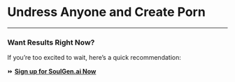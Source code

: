 # Undress Anyone and Create Porn

---

### **Want Results Right Now?**  
If you’re too excited to wait, here’s a quick recommendation:  

⏩ [**Sign up for SoulGen.ai Now**](https://www.soulgen.ai/video-generator/?utm_source=ref-github&cp_id=posts)
